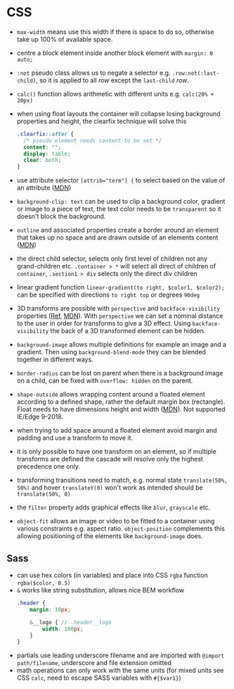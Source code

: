 # CSS

- `max-width` means use this width if there is space to do so, otherwise take up 100% of available space.
- centre a block element inside another block element with `margin: 0 auto;`
- `:not` pseudo class allows us to negate a selector e.g. `.row:not(:last-child)`, so it is applied to all *row* except the `last-child` *row*.
- `calc()` function allows arithmetic with different units e.g. `calc(20% + 20px)`
- when using float layouts the container will collapse losing background properties and height, the clearfix technique will solve this
  ```css
  .clearfix::after {
    /* pseudo element needs content to be set */
    content: "";
    display: table;
    clear: both;  
  }
  ```

- use attribute selector `[attrib="term"] {` to select based on the value of an attribute ([MDN](https://developer.mozilla.org/en-US/docs/Web/CSS/Attribute_selectors))
- `background-clip: text` can be used to clip a background color, gradient or image to a piece of text, the text color needs to be `transparent` so it doesn't block the background.
- `outline` and associated properties create a border around an element that takes up no space and are drawn outside of an elements content ([MDN](https://developer.mozilla.org/en-US/docs/Web/CSS/outline))
- the direct child selector, selects only first level of children not any grand-children etc. `.container > *` will select all direct of children of `container`, `.section1 > div` selects only the direct div children
- linear gradient function `linear-gradient(to right, $color1, $color2);` can be specified with directions `to right top` or degrees `90deg`
- 3D transforms are possible with `perspective` and `backface-visibility` properties ([Ref](https://3dtransforms.desandro.com/), [MDN](https://developer.mozilla.org/en-US/docs/Web/CSS/perspective)). With `perspective` we can set a nominal distance to the user in order for transforms to give a 3D effect. Using `backface-visibility` the back of a 3D transformed element can be hidden.
- `background-image` allows multiple definitions for example an image and a gradient. Then using `background-blend-mode` they can be blended together in different ways.
- `border-radius` can be lost on parent when there is a background image on a child, can be fixed with `overflow: hidden` on the parent.
- `shape-outside` allows wrapping content around a floated element according to a defined shape, rather the default margin box (rectangle). Float needs to have dimensions height and width ([MDN](https://developer.mozilla.org/en-US/docs/Web/CSS/shape-outside)). Not supported IE/Edge 9-2018.
- when trying to add space around a floated element avoid margin and padding and use a transform to move it.
- it is only possible to have one transform on an element, so if multiple transforms are defined the cascade will resolve only the highest precedence one only.
- transforming transitions need to match, e.g. normal state `translate(50%, 50%)` and hover `translateY(0)` won't work as intended should be `translate(50%, 0)`
- the `filter` property adds graphical effects like `blur`, `grayscale` etc.
- `object-fit` allows an image or video to be fitted to a container using various constraints e.g. aspect ratio. `object-position` complements this allowing positioning of the elements like `background-image` does.

## Sass

- can use hex colors (in variables) and place into CSS `rgba` function `rgba($color, 0.5)`
- `&` works like string substitution, allows nice BEM workflow
  ```scss
  .header {
      margin: 10px;

      &__logo { // .header__logo
          width: 100px;
      }
  }
  ```
- partials use leading underscore filename and are imported with `@import path/filename`, underscore and file extension omitted
- math operations can only work with the same units (for mixed units see CSS `calc`, need to escape SASS variables with `#{$var1}`)


